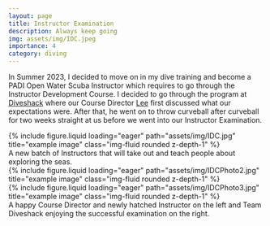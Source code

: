 ```yaml
---
layout: page
title: Instructor Examination
description: Always keep going
img: assets/img/IDC.jpeg
importance: 4
category: diving
---
```


In Summer 2023, I decided to move on in my dive training and become a PADI Open Water Scuba Instructor which requires to go through the Instructor Development Course. I decided to go through the program at [Diveshack](https://www.divemalta.com) where our Course Director [Lee](https://www.instagram.com/lee.smallwood.cassar) first discussed what our expectations were. After that, he went on to throw curveball after curveball for two weeks straight at us before we went into our Instructor Examination.

<div class="row">
    <div class="col-sm mt-3 mt-md-0">
        {% include figure.liquid loading="eager" path="assets/img/IDC.jpg" title="example image" class="img-fluid rounded z-depth-1" %}
    </div>
</div>
<div class="caption">
    A new batch of Instructors that will take out and teach people about exploring the seas.
</div>

<div class="row">
    <div class="col-sm mt-3 mt-md-0">
        {% include figure.liquid loading="eager" path="assets/img/IDCPhoto2.jpg" title="example image" class="img-fluid rounded z-depth-1" %}
    </div>
    <div class="col-sm mt-3 mt-md-0">
        {% include figure.liquid loading="eager" path="assets/img/IDCPhoto3.jpg" title="example image" class="img-fluid rounded z-depth-1" %}
    </div>
</div>
<div class="caption">
    A happy Course Director and newly hatched Instructor on the left and Team Diveshack enjoying the successful examination on the right.
</div>
